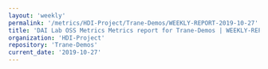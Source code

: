 ```yaml
---
layout: 'weekly'
permalink: '/metrics/HDI-Project/Trane-Demos/WEEKLY-REPORT-2019-10-27'
title: 'DAI Lab OSS Metrics Metrics report for Trane-Demos | WEEKLY-REPORT-2019-10-27'
organization: 'HDI-Project'
repository: 'Trane-Demos'
current_date: '2019-10-27'
---
```

